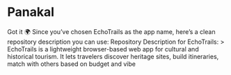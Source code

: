 # Panakal
Got it 🌍 Since you’ve chosen EchoTrails as the app name, here’s a clean repository description you can use:  Repository Description for EchoTrails:  > EchoTrails is a lightweight browser-based web app for cultural and historical tourism. It lets travelers discover heritage sites, build itineraries, match with others based on budget and vibe 
